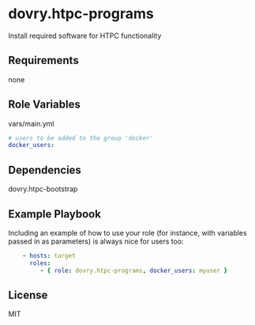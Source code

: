 dovry.htpc-programs
=========

Install required software for HTPC functionality

Requirements
------------

none

Role Variables
--------------

vars/main.yml

```yaml
# users to be added to the group 'docker'
docker_users:
```

Dependencies
------------

dovry.htpc-bootstrap

Example Playbook
----------------

Including an example of how to use your role (for instance, with variables
passed in as parameters) is always nice for users too:

```yaml
    - hosts: target
      roles:
         - { role: dovry.htpc-programs, docker_users: myuser }
```

License
-------

MIT
